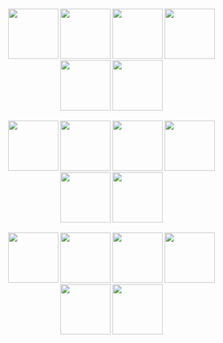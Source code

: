 <br>
<br>
<br>
<br>
<br>
<br>
<p align="center">
  <img src="https://spy-family.net/assets/img/special/episode4/02.png", width="100">
  <img src="https://spy-family.net/assets/img/special/episode4/05.png", width="100">
  <img src="https://spy-family.net/assets/img/special/episode5/01.png", width="100">
  <img src="https://spy-family.net/assets/img/special/episode5/02.png", width="100">
  <img src="https://spy-family.net/assets/img/special/episode6/03.png", width="100">
  <img src="https://spy-family.net/assets/img/special/episode6/05.png", width="100"><br><br>
  <img src="https://spy-family.net/assets/img/special/episode7/01.png", width="100">
  <img src="https://spy-family.net/assets/img/special/episode11/06.png", width="100">
  <img src="https://spy-family.net/assets/img/special/episode7/04.png", width="100">
  <img src="https://spy-family.net/assets/img/special/episode8/01.png", width="100">
  <img src="https://spy-family.net/assets/img/special/episode9/04.png", width="100">
  <img src="https://spy-family.net/assets/img/special/episode10/02.png" width="100"><br><br>
  <img src="https://spy-family.net/assets/img/special/episode10/03.png", width="100">
  <img src="https://spy-family.net/assets/img/special/episode10/04.png", width="100">
  <img src="https://spy-family.net/assets/img/special/episode11/01.png", width="100">
  <img src="https://spy-family.net/assets/img/special/episode11/02.png", width="100">
  <img src="https://spy-family.net/assets/img/special/episode11/03.png", width="100">
  <img src="https://spy-family.net/assets/img/special/episode11/04.png", width="100"><br><br>
</p>
<br>
<br>
<br>
<br>
<br>
